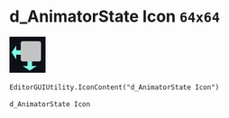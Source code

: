 # d_AnimatorState Icon `64x64`
<img src="/img/d_AnimatorState%20Icon.png" width=64 height=64>

``` CSharp
EditorGUIUtility.IconContent("d_AnimatorState Icon")
```
```
d_AnimatorState Icon
```
